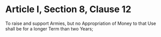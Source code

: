 # Article I, Section 8, Clause 12

To raise and support Armies, but no Appropriation of Money to that Use shall
be for a longer Term than two Years;
